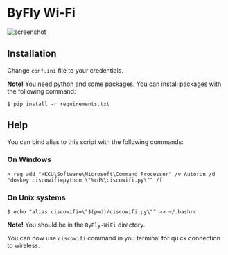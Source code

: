 # ByFly Wi-Fi

![screenshot]

## Installation

Change `conf.ini` file to your credentials.

**Note!** You need python and some packages. You can install packages with the following command:
```
$ pip install -r requirements.txt
```

## Help

You can bind alias to this script with the following commands:

### On Windows
```
> reg add "HKCU\Software\Microsoft\Command Processor" /v Autorun /d "doskey ciscowifi=python \"%cd%\ciscowifi.py\"" /f
```

### On Unix systems
```
$ echo "alias ciscowifi=\"$(pwd)/ciscowifi.py\"" >> ~/.bashrc
```

**Note!** You should be in the `ByFly-WiFi` directory.

You can now use `ciscowifi` command in you terminal for quick connection to wireless.

<!-- Attachments -->
[screenshot]: https://i.ibb.co/fHcHhF5/1.png
